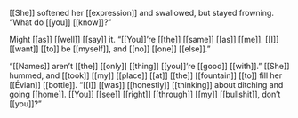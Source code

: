 [[She]] softened her [[expression]] and swallowed, but stayed frowning. “What do [[you]] [[know]]?”

Might [[as]] [[well]] [[say]] it. “[[You]]’re [[the]] [[same]] [[as]] [[me]]. [[I]] [[want]] [[to]] be [[myself]], and [[no]] [[one]] [[else]].”

“[[Names]] aren’t [[the]] [[only]] [[thing]] [[you]]’re [[good]] [[with]].” [[She]] hummed, and [[took]] [[my]] [[place]] [[at]] [[the]] [[fountain]] [[to]] fill her [[Évian]] [[bottle]]. “[[I]] [[was]] [[honestly]] [[thinking]] about ditching and going [[home]]. [[You]] [[see]] [[right]] [[through]] [[my]] [[bullshit]], don’t [[you]]?”